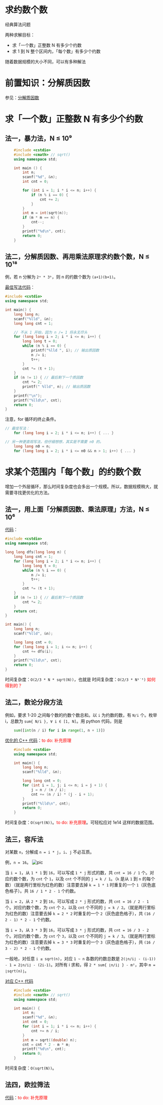 # 求约数个数

经典算法问题

两种求解目标：
- 求「一个数」正整数 N 有多少个约数
- 求 1 到 N 整个区间内，「每个数」有多少个约数

随着数据规模的大小不同，可以有多种解法

# 前置知识：分解质因数

参见：[分解质因数](求质因数.md)

# 求「一个数」正整数 N 有多少个约数

## 法一，暴力法，N ≤ 10⁹

```cpp
    #include <cstdio>
    #include <cmath> // sqrt()
    using namespace std;

    int main () {
        int n;
        scanf("%d", &n);
        int cnt = 0;

        for (int i = 1; i * i <= n; i++) {
            if (n % i == 0) {
                cnt += 2;
            }
        }
        int m = int(sqrt(n));
        if (m * m == n) {
            cnt--;
        }
        printf("%d\n", cnt);
        return 0;
    }
```

## 法二，分解质因数、再用乘法原理求约数个数，N ≤ 10¹⁸

例，若 n 分解为 `2ᵃ * 3ᵇ`，则 n 的约数个数为 `(a+1)(b+1)`。

[最佳写法代码](code/prime-factors-80.cpp)：

```cpp
#include <cstdio>
using namespace std;

int main() {
    long long n;
    scanf("%lld", &n);
    long long cnt = 1;

    // 不从 1 开始，因为 n /= 1 将永无尽头
    for (long long i = 2; i * i <= n; i++) {
        long long t = 0;
        while (n % i == 0) {
            printf("%lld ", i); // 输出质因数
            n /= i;
            t++;
        }
        cnt *= (t + 1);
    }
    if (n != 1) { // 最后剩下一个质因数
        cnt *= 2;
        printf(" %lld", n); // 输出质因数
    }
    printf("\n");
    printf("%lld\n", cnt);
    return 0;
}
```

注意，for 循环的终止条件。

```cpp
// 最佳写法：
    for (long long i = 2; i * i <= n; i++) { ... }

// 另一种更直观写法，但仔细想想，其实是不需要 n0 的。
    long long n0 = n;
    for (long long i = 2; i * i <= n0 && n > 1; i++) { ... }
```

# 求某个范围内「每个数」的约数个数

增加一个外层循环，那么时间复杂度也会多出一个规模。所以，数据规模稍大，就需要寻找更优化的方法。

## 法一，用上面「分解质因数、乘法原理」方法，N ≤ 10⁶

[代码](code/prime-factors-ii-80.cpp)：
```cpp
#include <cstdio>
using namespace std;

long long dfs(long long n) {
    long long cnt = 1;
    for (long long i = 2; i * i <= n; i++) {
        long long t = 0;
        while (n % i == 0) {
            n /= i;
            t++;
        }
        cnt *= (t + 1);
    }
    if (n != 1) { // 最后剩下一个质因数
        cnt *= 2;
    }
    return cnt;
}

int main() {
    long long n;
    scanf("%lld", &n);

    long long cnt = 0;
    for (long long i = 1; i <= n; i++) {
        cnt += dfs(i);
    }
    printf("%lld\n", cnt);
    return 0;
}
```

时间复杂度：`O(2/3 * N * sqrt(N))`，也就是 时间复杂度：`O(2/3 * N¹˙⁵)` <font color="red">如何得到的？</font>

## 法二，数论分段方法

例如，要求 1-20 之间每个数的约数个数总和。以 `i` 为约数的数，有 `N/i` 个。枚举 i，总数为 `sum{ N/i }, ∀ i ∈ [1, N]`。用 python 代码，则是
```python
    sum([int(n / i) for i in range(1, n + 1)])
```

[优化的 C++ 代码](code/prime-factors-ii-sol2.cpp)：<font color="red">to do: 补充原理</font>
```cpp
    #include <cstdio>
    using namespace std;

    int main() {
        long long n;
        scanf("%lld", &n);

        long long cnt = 0;
        for (int i = 1, j; i <= n; i = j + 1) {
            j = n / (n / i);
            cnt += (n / i) * (j - i + 1);
        }
        printf("%lld\n", cnt);
        return 0;
    }
```

时间复杂度：`O(sqrt(N))`。<font color="red">to do: 补充原理</font>。可轻松应对 1e14 这样的数据范围。

## 法三，容斥法

对某数 `n`，分解成 `n = i * j`，`i`、`j` 不必互质。

例，`n = 16`。
![pic](pics/total-count-of-factors-rongchi.png)

当 `i = 1`，从 `1 * 1` 到 `16`，可以写成 `1 * j` 形式的数，共 `cnt = 16 / 1` 个。对应约数个数，为 `cnt` 个 `1`，以及 `cnt` 个不同的 `j = k / 1`。（`k` 是从 `1` 到 `n` 的每个数）（就是两行里标为红色的数）注意要去掉 `k = 1 * 1` 时重复的一个 `1`（灰色底色格子）。共 `16 / 1 * 2 - 1` 个约数。

当 `i = 2`，从 `2 * 2` 到 `16`，可以写成 `2 * j` 形式的数，共 `cnt = 16 / 2 - 1` 个。对应约数个数，为 `cnt` 个 `2`，以及 `cnt` 个不同的 `j = k / 2`。（就是两行里标为红色的数）注意要去掉 `k = 2 * 2` 时重复的一个 `2`（灰色底色格子），共 `(16 / 2 - 1) * 2 - 1` 个约数。

当 `i = 3`，从 `3 * 3` 到 `16`，可以写成 `3 * j` 形式的数，共 `cnt = 16 / 3 - 2` 个。对应约数个数，为 `cnt` 个 `3`，以及 `cnt` 个不同的 `j = k / 3`。（就是两行里标为红色的数）注意要去掉 `k = 3 * 3` 时重复的一个 `3`（灰色底色格子），共 `(16 / 3 - 2) * 2 - 1` 个约数。

一般地，对任意 `i ≤ sqrt(n)`，对应 `1 ~ n` 各数的约数总数是 `2(⌊n/i⌋ - (i-1)) - 1 = 2⌊n/i⌋ - (2i-1)`。对所有 i 求和，得 `2 * sum{ ⌊n/i⌋ } - m²`，其中 `m = ⌊sqrt(n)⌋`。

[对应 C++ 代码](code/prime-factors-ii-sol3.cpp)
```cpp
    #include <cstdio>
    #include <cmath> // sqrt()
    using namespace std;

    int main() {
        int n;
        scanf("%d", &n);
        int cnt = 0;
        for (int i = 1; i * i <= n; i++) {
            cnt += n / i;
        }
        int m = sqrt((double) n);
        cnt = cnt * 2 - m * m;
        printf("%d\n", cnt);
        return 0;
    }
```

时间复杂度：`O(sqrt(N))`。

## 法四，欧拉筛法

[代码](code/prime-factors-ii-sol4.cpp)：<font color="red">to do: 补充原理</font>

```cpp

```









